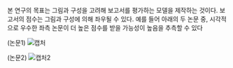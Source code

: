 본 연구의 목표는 그림과 구성을 고려해 보고서를 평가하는 모델을 제작하는 것이다. 보고서의 점수는 그림과 구성에 의해 좌우될 수 있다. 예를 들어 아래의 두 논문 중, 시각적으로 우수한 좌측 논문이 더 높은 점수를 받을 가능성이 높음을 추측할 수 있다

(논문1)
![캡처](https://user-images.githubusercontent.com/65271296/191182803-91f5b5c7-4840-4780-94a6-318add807acd.JPG)

(논문2)
![캡처2](https://user-images.githubusercontent.com/65271296/191182818-b6d11e6c-6489-45ee-a6b4-7ad5381c8c3e.JPG)
